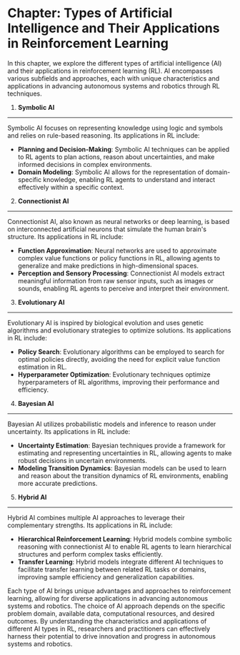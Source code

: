Chapter: Types of Artificial Intelligence and Their Applications in Reinforcement Learning
==========================================================================================

In this chapter, we explore the different types of artificial intelligence (AI) and their applications in reinforcement learning (RL). AI encompasses various subfields and approaches, each with unique characteristics and applications in advancing autonomous systems and robotics through RL techniques.

1. **Symbolic AI**
------------------

Symbolic AI focuses on representing knowledge using logic and symbols and relies on rule-based reasoning. Its applications in RL include:

* **Planning and Decision-Making**: Symbolic AI techniques can be applied to RL agents to plan actions, reason about uncertainties, and make informed decisions in complex environments.
* **Domain Modeling**: Symbolic AI allows for the representation of domain-specific knowledge, enabling RL agents to understand and interact effectively within a specific context.

2. **Connectionist AI**
-----------------------

Connectionist AI, also known as neural networks or deep learning, is based on interconnected artificial neurons that simulate the human brain's structure. Its applications in RL include:

* **Function Approximation**: Neural networks are used to approximate complex value functions or policy functions in RL, allowing agents to generalize and make predictions in high-dimensional spaces.
* **Perception and Sensory Processing**: Connectionist AI models extract meaningful information from raw sensor inputs, such as images or sounds, enabling RL agents to perceive and interpret their environment.

3. **Evolutionary AI**
----------------------

Evolutionary AI is inspired by biological evolution and uses genetic algorithms and evolutionary strategies to optimize solutions. Its applications in RL include:

* **Policy Search**: Evolutionary algorithms can be employed to search for optimal policies directly, avoiding the need for explicit value function estimation in RL.
* **Hyperparameter Optimization**: Evolutionary techniques optimize hyperparameters of RL algorithms, improving their performance and efficiency.

4. **Bayesian AI**
------------------

Bayesian AI utilizes probabilistic models and inference to reason under uncertainty. Its applications in RL include:

* **Uncertainty Estimation**: Bayesian techniques provide a framework for estimating and representing uncertainties in RL, allowing agents to make robust decisions in uncertain environments.
* **Modeling Transition Dynamics**: Bayesian models can be used to learn and reason about the transition dynamics of RL environments, enabling more accurate predictions.

5. **Hybrid AI**
----------------

Hybrid AI combines multiple AI approaches to leverage their complementary strengths. Its applications in RL include:

* **Hierarchical Reinforcement Learning**: Hybrid models combine symbolic reasoning with connectionist AI to enable RL agents to learn hierarchical structures and perform complex tasks efficiently.
* **Transfer Learning**: Hybrid models integrate different AI techniques to facilitate transfer learning between related RL tasks or domains, improving sample efficiency and generalization capabilities.

Each type of AI brings unique advantages and approaches to reinforcement learning, allowing for diverse applications in advancing autonomous systems and robotics. The choice of AI approach depends on the specific problem domain, available data, computational resources, and desired outcomes. By understanding the characteristics and applications of different AI types in RL, researchers and practitioners can effectively harness their potential to drive innovation and progress in autonomous systems and robotics.

